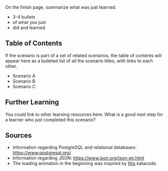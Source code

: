 On the finish page, summarize what was just learned:

- 3-4 bullets
- of what you just
- did and learned

## Table of Contents

If the scenario is part of a set of related scenarios, the table of contents will appear here as a bulleted list of all
the scenario titles, with links to each other.

- Scenario A
- Scenario B
- Scenario C

## Further Learning

You could link to other learning resources here. What is a good next step for a learner who just completed this
scenario?

## Sources

- Information regarding PostgreSQL and relational databases: https://www.postgresql.org/
- Information regarding JSON: https://www.json.org/json-en.html
- The loading animation in the beginning was inspired
  by [this](https://katacoda.com/scenario-examples/scenarios/displaying-progress-spinner) katacoda.

